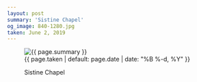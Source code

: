```yaml
---
layout: post
summary: 'Sistine Chapel'
og_image: 840-1280.jpg
taken: June 2, 2019
---
```


<figure class="post">
<img alt="{{ page.summary }}" sizes="(min-width: 700px) 50vw, calc(100vw - 2rem)" src="{{ site.assets_url }}/840-640.jpg" srcset="{{ site.assets_url }}/840-320.jpg 320w, {{ site.assets_url }}/840-640.jpg 640w, {{ site.assets_url }}/840-960.jpg 960w, {{ site.assets_url }}/840-1280.jpg 1280w"/>
<figcaption>
<time>{{ page.taken | default: page.date | date: "%B %-d, %Y" }}</time>
<p>Sistine Chapel</p>
</figcaption>
</figure>
